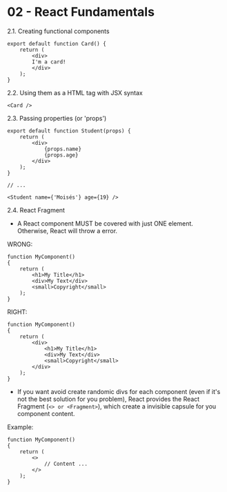 # 02 - React Fundamentals

2.1. Creating functional components

```
export default function Card() {
    return (
        <div>
        I'm a card!
        </div>
    );
}
```

2.2. Using them as a HTML tag with JSX syntax

```
<Card />
```

2.3. Passing properties (or 'props')

```
export default function Student(props) {
    return (
        <div>
            {props.name}
            {props.age}
        </div>
    );
}

// ...

<Student name={'Moisés'} age={19} />
```

2.4. React Fragment

- A React component MUST be covered with just ONE element. Otherwise, React will throw a error.

WRONG:
```
function MyComponent()
{
    return (
        <h1>My Title</h1>
        <div>My Text</div>
        <small>Copyright</small>
    );
}
```

RIGHT:
```
function MyComponent()
{
    return (
        <div>
            <h1>My Title</h1>
            <div>My Text</div>
            <small>Copyright</small>
        </div>
    );
}
```

- If you want avoid create randomic divs for each component (even if it's not the best solution for you problem), React provides the React Fragment (`<> or <Fragment>`), which create a invisible capsule for you component content.

Example:
```
function MyComponent()
{
    return (
        <>
            // Content ...
        </>
    );
}
```